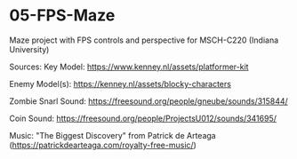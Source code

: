 # 05-FPS-Maze

Maze project with FPS controls and perspective for MSCH-C220 (Indiana University)

Sources:
Key Model: https://www.kenney.nl/assets/platformer-kit

Enemy Model(s): https://kenney.nl/assets/blocky-characters

Zombie Snarl Sound: https://freesound.org/people/gneube/sounds/315844/

Coin Sound: https://freesound.org/people/ProjectsU012/sounds/341695/

Music: "The Biggest Discovery" from Patrick de Arteaga (https://patrickdearteaga.com/royalty-free-music/)
